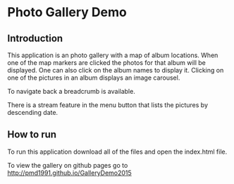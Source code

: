 # Photo Gallery Demo

## Introduction
This application is an photo gallery with a map of album locations.
When one of the map markers are clicked the photos for that album will
be displayed. One can also click on the album names to display it. Clicking
on one of the pictures in an album displays an image carousel.

To navigate back a breadcrumb is available.

There is a stream feature in the menu button that lists the pictures
by descending date.

## How to run
To run this application download all of the files and open the index.html file.

To view the gallery on github pages go to
http://pmd1991.github.io/GalleryDemo2015
